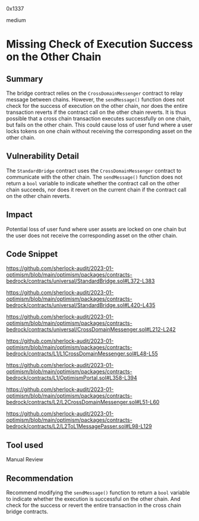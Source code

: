 0x1337

medium

# Missing Check of Execution Success on the Other Chain

## Summary

The bridge contract relies on the `CrossDomainMessenger` contract to relay message between chains. However, the `sendMessage()` function does not check for the success of execution on the other chain, nor does the entire transaction reverts if the contract call on the other chain reverts. It is thus possible that a cross chain transaction executes successfully on one chain, but fails on the other chain. This could cause loss of user fund where a user locks tokens on one chain without receiving the corresponding asset on the other chain. 

## Vulnerability Detail

The `StandardBridge` contract uses the `CrossDomainMessenger` contract to communicate with the other chain. The `sendMessage()` function does not return a `bool` variable to indicate whether the contract call on the other chain succeeds, nor does it revert on the current chain if the contract call on the other chain reverts. 

## Impact

Potential loss of user fund where user assets are locked on one chain but the user does not receive the corresponding asset on the other chain. 

## Code Snippet

https://github.com/sherlock-audit/2023-01-optimism/blob/main/optimism/packages/contracts-bedrock/contracts/universal/StandardBridge.sol#L372-L383

https://github.com/sherlock-audit/2023-01-optimism/blob/main/optimism/packages/contracts-bedrock/contracts/universal/StandardBridge.sol#L420-L435

https://github.com/sherlock-audit/2023-01-optimism/blob/main/optimism/packages/contracts-bedrock/contracts/universal/CrossDomainMessenger.sol#L212-L242

https://github.com/sherlock-audit/2023-01-optimism/blob/main/optimism/packages/contracts-bedrock/contracts/L1/L1CrossDomainMessenger.sol#L48-L55

https://github.com/sherlock-audit/2023-01-optimism/blob/main/optimism/packages/contracts-bedrock/contracts/L1/OptimismPortal.sol#L358-L394

https://github.com/sherlock-audit/2023-01-optimism/blob/main/optimism/packages/contracts-bedrock/contracts/L2/L2CrossDomainMessenger.sol#L51-L60

https://github.com/sherlock-audit/2023-01-optimism/blob/main/optimism/packages/contracts-bedrock/contracts/L2/L2ToL1MessagePasser.sol#L98-L129

## Tool used

Manual Review

## Recommendation

Recommend modifying the `sendMessage()` function to return a `bool` variable to indicate whether the execution is successful on the other chain. And check for the success or revert the entire transaction in the cross chain bridge contracts. 
